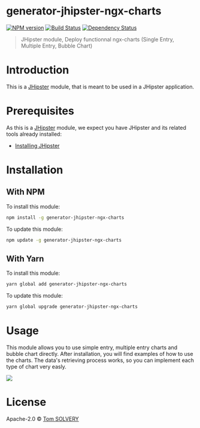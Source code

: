 # generator-jhipster-ngx-charts

[![NPM version][npm-image]][npm-url] [![Build Status][github-actions-image]][github-actions-url] [![Dependency Status][daviddm-image]][daviddm-url]

> JHipster module, Deploy functionnal ngx-charts (Single Entry, Multiple Entry, Bubble Chart)

# Introduction

This is a [JHipster](https://www.jhipster.tech/) module, that is meant to be used in a JHipster application.

# Prerequisites

As this is a [JHipster](https://www.jhipster.tech/) module, we expect you have JHipster and its related tools already installed:

- [Installing JHipster](https://www.jhipster.tech/installation/)

# Installation

## With NPM

To install this module:

```bash
npm install -g generator-jhipster-ngx-charts
```

To update this module:

```bash
npm update -g generator-jhipster-ngx-charts
```

## With Yarn

To install this module:

```bash
yarn global add generator-jhipster-ngx-charts
```

To update this module:

```bash
yarn global upgrade generator-jhipster-ngx-charts
```

# Usage

This module allows you to use simple entry, multiple entry charts and bubble chart directly.
After installation, you will find examples of how to use the charts. 
The data's retrieving process works, so you can implement each type of chart very easly.

![](https://i.imgur.com/x0ZIJ9o.png)

# License

Apache-2.0 © [Tom SOLVERY]()

[npm-image]: https://img.shields.io/npm/v/generator-jhipster-ngx-charts.svg
[npm-url]: https://npmjs.org/package/generator-jhipster-ngx-charts
[github-actions-image]: https://github.com/TomSOLVERY/generator-jhipster-ngx-charts/workflows/Build/badge.svg
[github-actions-url]: https://github.com/TomSOLVERY/generator-jhipster-ngx-charts/actions
[daviddm-image]: https://david-dm.org/TomSOLVERY/generator-jhipster-ngx-charts.svg?theme=shields.io
[daviddm-url]: https://david-dm.org/TomSOLVERY/generator-jhipster-ngx-charts
